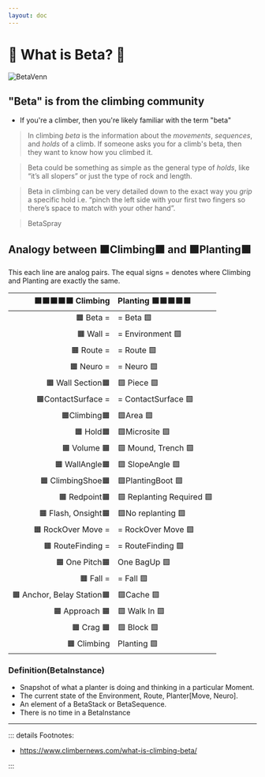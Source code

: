 ```yaml
---
layout: doc
---
```




# 🔷 What is Beta? 🔷

![BetaVenn](/BetaVenn.png)


## "Beta" is from the climbing community

- If you're a climber, then you're likely familiar with the term "beta"

> In climbing _beta_ is the information about the _movements_, _sequences_, and _holds_ of a climb. If someone asks you for a climb's beta, then they want to know how you climbed it.

> Beta could be something as simple as the general type of _holds_, like “it’s all slopers” or just the type of rock and length.

> Beta in climbing can be very detailed down to the exact way you _grip_ a specific hold i.e. “pinch the left side with your first two fingers so there’s space to match with your other hand”.

> BetaSpray

## Analogy between 🟧Climbing🟧 and 🟩Planting🟩

This each line are analog pairs. The equal signs = denotes where Climbing and Planting are exactly the same.

|        🟧🟧🟧🟧🟧 Climbing | Planting 🟩🟩🟩🟩🟩 |
| -------------------------: | :------------------ |
|                  🟧 Beta = | = Beta 🟩           |
|                  🟧 Wall = | = Environment 🟩           |
|                 🟧 Route = | = Route 🟩          |
|                 🟧 Neuro = | = Neuro 🟩          |
|          🟧 Wall Section🟧 | 🟩 Piece 🟩         |
|         🟧ContactSurface = | = ContactSurface 🟩 |
|               🟧Climbing🟧 | 🟩Area 🟩           |
|                  🟧 Hold🟧 | 🟩Microsite 🟩      |
|               🟧 Volume 🟧 | 🟩 Mound, Trench 🟩 |
|             🟧 WallAngle🟧 | 🟩 SlopeAngle 🟩    |
|          🟧 ClimbingShoe🟧 | 🟩PlantingBoot 🟩   |
|              🟧 Redpoint🟧 | 🟩 Replanting Required 🟩       |
|        🟧 Flash, Onsight🟧 | 🟩No replanting 🟩  |
|         🟧 RockOver Move = | = RockOver Move 🟩  |
|          🟧 RouteFinding = | = RouteFinding 🟩   |
|             🟧 One Pitch🟧 | One BagUp 🟩        |
|                  🟧 Fall = | = Fall 🟩           |
| 🟧 Anchor, Belay Station🟧 | 🟩Cache 🟩          |
|             🟧 Approach 🟧 | 🟩 Walk In 🟩       |
|                 🟧 Crag 🟧 | 🟩 Block 🟩         |
|                🟧 Climbing | Planting 🟩         |


<!-- ## How is Beta used in Planting?

## When is Beta used?

## BetaInstance -->

### Definition(BetaInstance)

- Snapshot of what a planter is doing and thinking in a particular Moment.
- The current state of the Environment, Route, Planter[Move, Neuro].
- An element of a BetaStack or BetaSequence.
- There is no time in a BetaInstance

---

::: details Footnotes:

- https://www.climbernews.com/what-is-climbing-beta/

:::


